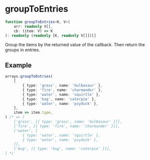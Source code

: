 # groupToEntries

```ts
function groupToEntries<K, V>(
    arr: readonly V[],
    cb: (item: V) => K
): readonly (readonly [K, readonly V[]])[]
```

Group the items by the returned value of the callback. Then return the groups in entries.

## Example

```ts
arrays.groupToEntries(
    [
        { type: 'grass', name: 'bulbasaur' },
        { type: 'fire', name: 'charmander' },
        { type: 'water', name: 'squirtle' },
        { type: 'bug', name: 'caterpie' },
        { type: 'water', name: 'psyduck' },
    ],
    item => item.type,
) /* => [
    ['grass', [{ type: 'grass', name: 'bulbasaur' }]],
    ['fire', [{ type: 'fire', name: 'charmander' }]],
    ['water', [
        { type: 'water', name: 'squirtle' },
        { type: 'water', name: 'psyduck' },
    ]],
    ['bug', [{ type: 'bug', name: 'caterpie' }]],
] */
```
